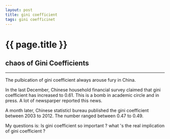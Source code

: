 ```yaml
---
layout: post
title: gini coefficient
tags: gini coefficinet
---
```


{{ page.title }}
================

## chaos of Gini Coefficients
---

The pulbication of gini coefficient always arouse fury in China.

In the last December, Chinese household financial survey claimed that gini coefficient has increased to 0.61. This is a bomb in academic circle and in press. A lot of newsparper reported this news.

 A month later, Chinese statisticl bureau published the gini coefficient between 2003 to 2012. The number ranged between 0.47 to 0.49. 

My questions is:  Is gini coefficient so important ? what 's the real implication of gini coefficient ?
